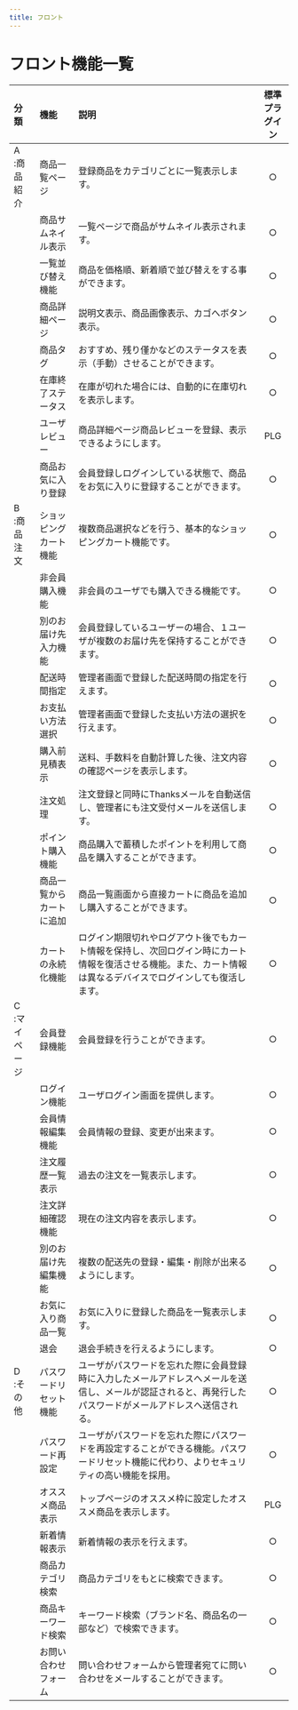 ```yaml
---
title: フロント
---
```


# フロント機能一覧


|分類|機能|説明|標準<br>プラグイン|
| :------------- | :------------ | :------------- | :-------------: |
|A<br>:商品紹介|商品一覧ページ|登録商品をカテゴリごとに一覧表示します。|○|
||商品サムネイル表示|一覧ページで商品がサムネイル表示されます。|○|
||一覧並び替え機能|商品を価格順、新着順で並び替えをする事ができます。|○|
||商品詳細ページ|説明文表示、商品画像表示、カゴへボタン表示。|○|
||商品タグ|おすすめ、残り僅かなどのステータスを表示（手動）させることができます。|○|
||在庫終了ステータス|在庫が切れた場合には、自動的に在庫切れを表示します。|○|
||ユーザレビュー|商品詳細ページ商品レビューを登録、表示できるようにします。|PLG|
||商品お気に入り登録|会員登録しログインしている状態で、商品をお気に入りに登録することができます。|○|
|B<br>:商品注文|ショッピングカート機能|複数商品選択などを行う、基本的なショッピングカート機能です。|○|
||非会員購入機能|非会員のユーザでも購入できる機能です。|○|
||別のお届け先入力機能|会員登録しているユーザーの場合、１ユーザが複数のお届け先を保持することができます。|○|
||配送時間指定|管理者画面で登録した配送時間の指定を行えます。|○|
||お支払い方法選択|管理者画面で登録した支払い方法の選択を行えます。|○|
||購入前見積表示|送料、手数料を自動計算した後、注文内容の確認ページを表示します。|○|
||注文処理|注文登録と同時にThanksメールを自動送信し、管理者にも注文受付メールを送信します。|○|
||ポイント購入機能|商品購入で蓄積したポイントを利用して商品を購入することができます。|○|
||商品一覧からカートに追加|商品一覧画面から直接カートに商品を追加し購入することができます。|○|
||カートの永続化機能|ログイン期限切れやログアウト後でもカート情報を保持し、次回ログイン時にカート情報を復活させる機能。また、カート情報は異なるデバイスでログインしても復活します。|○|
|C<br>:マイページ|会員登録機能|会員登録を行うことができます。|○|
||ログイン機能|ユーザログイン画面を提供します。|○|
||会員情報編集機能|会員情報の登録、変更が出来ます。|○|
||注文履歴一覧表示|過去の注文を一覧表示します。|○|
||注文詳細確認機能|現在の注文内容を表示します。|○|
||別のお届け先編集機能|複数の配送先の登録・編集・削除が出来るようにします。|○|
||お気に入り商品一覧|お気に入りに登録した商品を一覧表示します。|○|
||退会|退会手続きを行えるようにします。|○|
|D<br>:その他|パスワードリセット機能|ユーザがパスワードを忘れた際に会員登録時に入力したメールアドレスへメールを送信し、メールが認証されると、再発行したパスワードがメールアドレスへ送信される。|○|
||パスワード再設定|ユーザがパスワードを忘れた際にパスワードを再設定することができる機能。パスワードリセット機能に代わり、よりセキュリティの高い機能を採用。|○|
||オススメ商品表示|トップページのオススメ枠に設定したオススメ商品を表示します。|PLG|
||新着情報表示|新着情報の表示を行えます。|○|
||商品カテゴリ検索|商品カテゴリをもとに検索できます。|○|
||商品キーワード検索|キーワード検索（ブランド名、商品名の一部など）で検索できます。|○|
||お問い合わせフォーム|問い合わせフォームから管理者宛てに問い合わせをメールすることができます。|○|